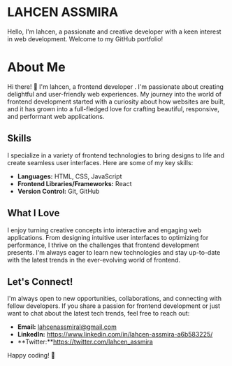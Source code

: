 # LAHCEN ASSMIRA

Hello, I'm lahcen, a passionate and creative developer with a keen interest in web development. Welcome to my GitHub portfolio!

# About Me

Hi there! 👋 I'm lahcen, a frontend developer . I'm passionate about creating delightful and user-friendly web experiences. My journey into the world of frontend development started with a curiosity about how websites are built, and it has grown into a full-fledged love for crafting beautiful, responsive, and performant web applications.

## Skills

I specialize in a variety of frontend technologies to bring designs to life and create seamless user interfaces. Here are some of my key skills:

- **Languages:** HTML, CSS, JavaScript
- **Frontend Libraries/Frameworks:** React
- **Version Control:** Git, GitHub

## What I Love

I enjoy turning creative concepts into interactive and engaging web applications. From designing intuitive user interfaces to optimizing for performance, I thrive on the challenges that frontend development presents. I'm always eager to learn new technologies and stay up-to-date with the latest trends in the ever-evolving world of frontend.




## Let's Connect!

I'm always open to new opportunities, collaborations, and connecting with fellow developers. If you share a passion for frontend development or just want to chat about the latest tech trends, feel free to reach out:

- **Email:** lahcenassmiral@gmail.com
- **LinkedIn:** https://www.linkedin.com/in/lahcen-assmira-a6b583225/
- **Twitter:**https://twitter.com/lahcen_assmira

Happy coding! 🚀


